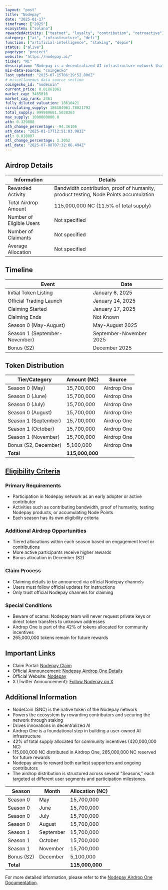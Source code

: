 ```yaml
---
layout: "post"
title: "Nodepay"
date: "2025-01-17"
timeframe: ["2025"]
ecosystem: ["solana"]
rewardedActivity: ["testnet", "loyalty", "contribution", "retroactive"]
category: ["ai", "infrastructure", "defi"]
function: ["artificial-intelligence", "staking", "depin"]
status: ["alive"]
pagetype: "project"
website: "https://nodepay.ai/"
ticker: "NC"
description: "Nodepay is a decentralized AI infrastructure network that rewards contributors and secures the ecosystem through Nodecoin ($NC), supporting innovations in user-owned AI. Users earn rewards by sharing unused internet bandwidth, testing products, and contributing to the network."
mis-data-source: "coingecko"
last_updated: "2025-07-15T06:29:52.800Z"
# miscellaneous data source section
coingecko_id: "nodecoin"
current_price: 0.01861061
market_cap: 3465016
market_cap_rank: 2461
fully_diluted_valuation: 18610421
circulating_supply: 186184961.78021792
total_supply: 999989681.5038363
max_supply: 1000000000.0
ath: 0.329888
ath_change_percentage: -94.36106
ath_date: "2025-01-17T12:51:03.983Z"
atl: 0.018007
atl_change_percentage: 3.3052
atl_date: "2025-07-08T07:32:06.494Z"
---
```


## Airdrop Details

| Information              | Details                                                                              |
| ------------------------ | ------------------------------------------------------------------------------------ |
| Rewarded Activity        | Bandwidth contribution, proof of humanity, product testing, Node Points accumulation |
| Total Airdrop Amount     | 115,000,000 NC (11.5% of total supply)                                               |
| Number of Eligible Users | Not specified                                                                        |
| Number of Claimants      | Not specified                                                                        |
| Average Allocation       | Not specified                                                                        |

## Timeline

| Event                         | Date                    |
| ----------------------------- | ----------------------- |
| Initial Token Listing         | January 6, 2025         |
| Official Trading Launch       | January 14, 2025        |
| Claiming Started              | January 17, 2025        |
| Claiming Ends                 | Not Known               |
| Season 0 (May-August)         | May-August 2025         |
| Season 1 (September-November) | September-November 2025 |
| Bonus (S2)                    | December 2025           |

## Token Distribution

| Tier/Category        | Amount (NC)     | Source      |
| -------------------- | --------------- | ----------- |
| Season 0 (May)       | 15,700,000      | Airdrop One |
| Season 0 (June)      | 15,700,000      | Airdrop One |
| Season 0 (July)      | 15,700,000      | Airdrop One |
| Season 0 (August)    | 15,700,000      | Airdrop One |
| Season 1 (September) | 15,700,000      | Airdrop One |
| Season 1 (October)   | 15,700,000      | Airdrop One |
| Season 1 (November)  | 15,700,000      | Airdrop One |
| Bonus (S2, December) | 5,100,000       | Airdrop One |
| **Total**            | **115,000,000** |             |

## [Eligibility Criteria](https://claim.nodefoundation.ai/)

### Primary Requirements

- Participation in Nodepay network as an early adopter or active contributor
- Activities such as contributing bandwidth, proof of humanity, testing Nodepay products, or accumulating Node Points
- Each season has its own eligibility criteria

### Additional Airdrop Opportunities

- Tiered allocations within each season based on engagement level or contributions
- More active participants receive higher rewards
- Bonus allocation in December (S2)

### Claim Process

- Claiming details to be announced via official Nodepay channels
- Users must follow official updates for instructions
- Only trust official Nodepay channels for claiming

### Special Conditions

- Beware of scams: Nodepay team will never request private keys or direct token transfers to unknown addresses
- Airdrop One is part of the 42% of tokens allocated for community incentives
- 265,000,000 tokens remain for future rewards

## Important Links

- Claim Portal: [Nodepay Claim](https://claim.nodefoundation.ai/)
- Official Announcement: [Nodepay Airdrop One Details](https://docs.nodepay.ai/nodepay-introduction/nodecoin/nodepay-airdrop-one)
- Official Website: [Nodepay](https://nodepay.ai/)
- X (Twitter Announcement): [Follow Nodepay on X](https://x.com/nodepay_ai/status/1880178328466067968)

## Additional Information

- NodeCoin ($NC) is the native token of the Nodepay network
- Powers the ecosystem by rewarding contributors and securing the network through staking
- Drives innovations in decentralized AI
- Airdrop One is a foundational step in building a user-owned AI infrastructure
- 42% of total supply allocated for community incentives (420,000,000 NC)
- 115,000,000 NC distributed in Airdrop One, 265,000,000 NC reserved for future rewards
- Nodepay aims to reward both earliest supporters and ongoing contributors
- The airdrop distribution is structured across several "Seasons," each targeted at different user segments and participation milestones.

| Season     | Month     | Allocation (NC) |
| ---------- | --------- | --------------- |
| Season 0   | May       | 15,700,000      |
| Season 0   | June      | 15,700,000      |
| Season 0   | July      | 15,700,000      |
| Season 0   | August    | 15,700,000      |
| Season 1   | September | 15,700,000      |
| Season 1   | October   | 15,700,000      |
| Season 1   | November  | 15,700,000      |
| Bonus (S2) | December  | 5,100,000       |
| **Total**  |           | **115,000,000** |

For more detailed information, please refer to the [Nodepay Airdrop One Documentation](https://docs.nodepay.ai/nodepay-introduction/nodecoin/nodepay-airdrop-one).